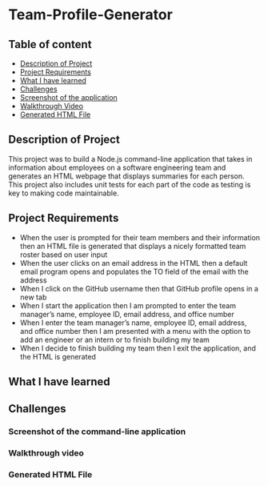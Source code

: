 # Team-Profile-Generator

## Table of content

- [Description of Project](#description-of-project)
- [Project Requirements](#project-requirements)
- [What I have learned](#what-i-have-learned)
- [Challenges](#challenges)
- [Screenshot of the application](#screenshot-of-the-command-line-application)
- [Walkthrough Video](#walkthrough-video)
- [Generated HTML File](#generated-html-file)

## Description of Project

This project was to build a Node.js command-line application that takes in information about employees on a software engineering team and generates an HTML webpage that displays summaries for each person. This project also includes unit tests for each part of the code as testing is key to making code maintainable.

## Project Requirements

- When the user is prompted for their team members and their information then an HTML file is generated that displays a nicely formatted team roster based on user input
- When the user clicks on an email address in the HTML then a default email program opens and populates the TO field of the email with the address
- When I click on the GitHub username then that GitHub profile opens in a new tab
- When I start the application then I am prompted to enter the team manager’s name, employee ID, email address, and office number
- When I enter the team manager’s name, employee ID, email address, and office number then I am presented with a menu with the option to add an engineer or an intern or to finish building my team
- When I decide to finish building my team then I exit the application, and the HTML is generated

## What I have learned

## Challenges

### Screenshot of the command-line application

<!-- ![Screenshot of deployed page](assets/images/application.png) -->

### Walkthrough video

<!-- [Link to Walkthrough video](https://drive.google.com/file/d/1HnGZQ_iE52Nra2UF0LqRvexW4CdSGn84/view) -->

### Generated HTML File

<!-- [Link to generated README File](https://github.com/appolinefr/team-profile-generator/tree/main/dist) -->
